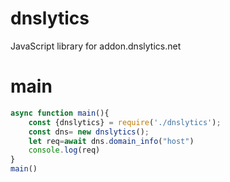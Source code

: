 # dnslytics
JavaScript library for addon.dnslytics.net
# main
```js
async function main(){
    const {dnslytics} = require('./dnslytics');
    const dns= new dnslytics();
    let req=await dns.domain_info("host")
    console.log(req)
}
main()
```
